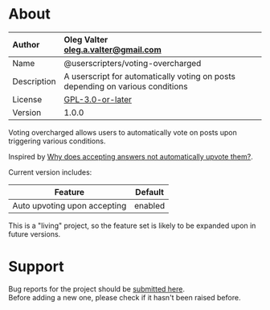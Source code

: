 
# About

| Author       | Oleg Valter<br>[oleg.a.valter@gmail.com](mailto:oleg.a.valter@gmail.com) |
| :----------- | :----------------------- |
| Name | @userscripters/voting-overcharged |
| Description | A userscript for automatically voting on posts depending on various conditions |
| License | [GPL-3.0-or-later](https://spdx.org/licenses/GPL-3.0-or-later) |
| Version | 1.0.0 |

Voting overcharged allows users to automatically vote on posts upon triggering various conditions.

Inspired by [Why does accepting answers not automatically upvote them?](https://meta.stackoverflow.com/q/422246).

Current version includes:

| Feature                      | Default |
| ---------------------------- | ------- |
| Auto upvoting upon accepting | enabled |

This is a "living" project, so the feature set is likely to be expanded upon in future versions.

# Support

Bug reports for the project should be [submitted here](https://github.com/userscripters/voting-overcharged/issues).
<br>Before adding a new one, please check if it hasn't been raised before.
  